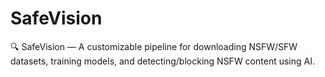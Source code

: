 # SafeVision
🔍 SafeVision — A customizable pipeline for downloading NSFW/SFW datasets, training models, and detecting/blocking NSFW content using AI.
